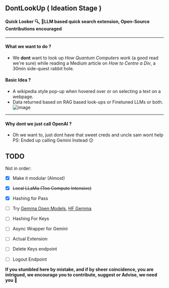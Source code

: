 ## DontLookUp ( Ideation Stage )
#### Quick Looker 🔍, 🤖LLM based quick search extension, Open-Source Contributions encouraged
---

#### What we want to do ?
- We **dont** want to look up *How Quantum Computers work* (a good read we're sure) while reading a Medium article on *How to Centre a Div*, a 30min side-quest rabbit hole.

#### Basic Idea ?
- A wikipedia style pop-up when hovered over or on selecting a text on a webpage.
- Data returned based on RAG based look-ups or Finetuned LLMs or both.
![image](https://github.com/AusafMo/DontLookUp/assets/75237046/d6bb2c9b-df51-4016-a6ab-4f891e09ea8e)

<hr/>

#### Why dont we just call OpenAI ? 
- Oh we want to, just dont have that sweet creds and uncle sam wont help <br> 
PS: Ended up calling Gemini Instead 😕

## TODO
Not in order:
- [x] Make it modular (Almost)
- [x] <s>Local LLaMa (Too Compute Intensive)</s>
- [x] Hashing for Pass
- [ ] Try [Gemma Open Models](https://ai.google.dev/gemma), [HF Gemma](https://huggingface.co/google/gemma-7b)
- [ ] Hashing For Keys
- [ ] Async Wrapper for Gemini
- [ ] Actual Extension
- [ ] Delete Keys endpoint
- [ ] Logout Endpoint


**If you stumbled here by mistake, and if by sheer coincidence, you are intrigued, we encourage you to contribute, suggest or Advise, we need you 🥺**
